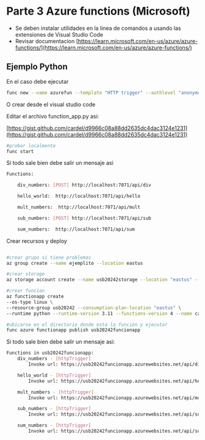 # Parte 3 Azure functions (Microsoft)

- Se deben instalar utilidades en la linea de comandos a usando las extensiones de Visual Studio Code
- Revisar documentacion [https://learn.microsoft.com/en-us/azure/azure-functions/](https://learn.microsoft.com/en-us/azure/azure-functions/)

## Ejemplo Python

En el caso debe ejecutar

```bash
func new --name azurefun --template "HTTP trigger" --authlevel "anonymous"
```

O crear desde el visual studio code

Editar el archivo function_app.py asi:

[https://gist.github.com/cardel/d9966c08a88dd2635dc4dac3124e1231](https://gist.github.com/cardel/d9966c08a88dd2635dc4dac3124e1231)

```bash
#probar localmente
func start
```

Si todo sale bien debe salir un mensaje asi

```bash
Functions:

	div_numbers: [POST] http://localhost:7071/api/div

	hello_world:  http://localhost:7071/api/hello

	mult_numbers:  http://localhost:7071/api/mult

	sub_numbers: [POST] http://localhost:7071/api/sub

	sum_numbers:  http://localhost:7071/api/sum
```

Crear recursos y deploy

```bash

#crear grupo si tiene problemas
az group create --name ejemplito --location eastus

#crear storage
az storage account create --name usb20242storage --location "eastus" --resource-group usb20242 --sku Standard_LRS

#crear funcion
az functionapp create 
--os-type linux \
--resource-group usb20242 --consumption-plan-location "eastus" \
--runtime python --runtime-version 3.11 --functions-version 4 --name cardelwebappfunc --storage-account cardelstorage

#ubicarse en el directorio donde esta la función y ejecutar
func azure functionapp publish usb20242funcionapp
```

Si todo sale bien debe salir un mensaje asi:

```bash
Functions in usb20242funcionapp:
    div_numbers - [httpTrigger]
        Invoke url: https://usb20242funcionapp.azurewebsites.net/api/div

    hello_world - [httpTrigger]
        Invoke url: https://usb20242funcionapp.azurewebsites.net/api/hello

    mult_numbers - [httpTrigger]
        Invoke url: https://usb20242funcionapp.azurewebsites.net/api/mult

    sub_numbers - [httpTrigger]
        Invoke url: https://usb20242funcionapp.azurewebsites.net/api/sub

    sum_numbers - [httpTrigger]
        Invoke url: https://usb20242funcionapp.azurewebsites.net/api/sum

```